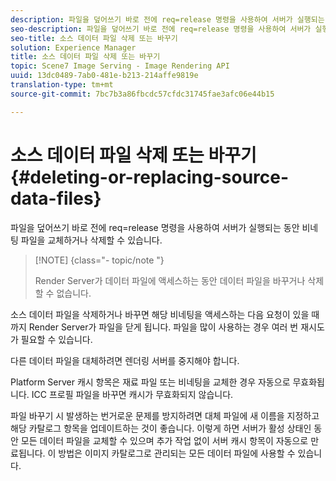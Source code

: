 ```yaml
---
description: 파일을 덮어쓰기 바로 전에 req=release 명령을 사용하여 서버가 실행되는 동안 비네팅 파일을 교체하거나 삭제할 수 있습니다.
seo-description: 파일을 덮어쓰기 바로 전에 req=release 명령을 사용하여 서버가 실행되는 동안 비네팅 파일을 교체하거나 삭제할 수 있습니다.
seo-title: 소스 데이터 파일 삭제 또는 바꾸기
solution: Experience Manager
title: 소스 데이터 파일 삭제 또는 바꾸기
topic: Scene7 Image Serving - Image Rendering API
uuid: 13dc0489-7ab0-481e-b213-214affe9819e
translation-type: tm+mt
source-git-commit: 7bc7b3a86fbcdc57cfdc31745fae3afc06e44b15

---
```



# 소스 데이터 파일 삭제 또는 바꾸기{#deleting-or-replacing-source-data-files}

파일을 덮어쓰기 바로 전에 req=release 명령을 사용하여 서버가 실행되는 동안 비네팅 파일을 교체하거나 삭제할 수 있습니다.

>[!NOTE] {class=&quot;- topic/note &quot;}
>
>Render Server가 데이터 파일에 액세스하는 동안 데이터 파일을 바꾸거나 삭제할 수 없습니다.

소스 데이터 파일을 삭제하거나 바꾸면 해당 비네팅을 액세스하는 다음 요청이 있을 때까지 Render Server가 파일을 닫게 됩니다. 파일을 많이 사용하는 경우 여러 번 재시도가 필요할 수 있습니다.

다른 데이터 파일을 대체하려면 렌더링 서버를 중지해야 합니다.

Platform Server 캐시 항목은 재료 파일 또는 비네팅을 교체한 경우 자동으로 무효화됩니다. ICC 프로필 파일을 바꾸면 캐시가 무효화되지 않습니다.

파일 바꾸기 시 발생하는 번거로운 문제를 방지하려면 대체 파일에 새 이름을 지정하고 해당 카탈로그 항목을 업데이트하는 것이 좋습니다. 이렇게 하면 서버가 활성 상태인 동안 모든 데이터 파일을 교체할 수 있으며 추가 작업 없이 서버 캐시 항목이 자동으로 만료됩니다. 이 방법은 이미지 카탈로그로 관리되는 모든 데이터 파일에 사용할 수 있습니다.
